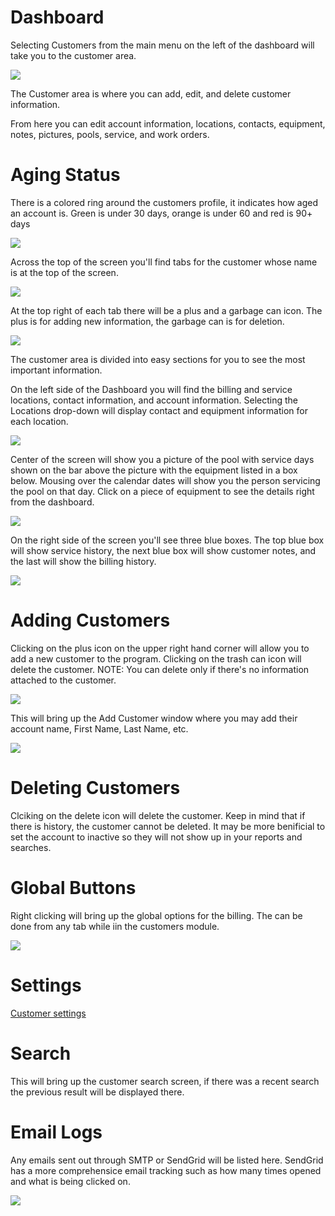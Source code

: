 # Dashboard

Selecting Customers from the main menu on the left of the dashboard will take you to the customer area.

![](https://cdn.realsgii2.dev/wise-software-docs/image_2.01230768.png)

The Customer area is where you can add, edit, and delete customer information.

From here you can edit account information, locations, contacts, equipment, notes, pictures, pools, service, and work orders.


# Aging Status

There is a colored ring around the customers profile, it indicates how aged an account is. Green is under 30 days, orange is under 60 and red is 90+ days

![](https://wiselibrary.blob.core.windows.net/docs/Windows/AgingStatus.png)

Across the top of the screen you'll find tabs for the customer whose name is at the top of the screen.

![](https://cdn.realsgii2.dev/wise-software-docs/image_3.ba293b94.png)

At the top right of each tab there will be a plus and a garbage can icon. The plus is for adding new information, the garbage can is for deletion.

![](https://cdn.realsgii2.dev/wise-software-docs/image_4.8bfc8c61.png)

The customer area is divided into easy sections for you to see the most important information.

On the left side of the Dashboard you will find the billing and service locations, contact information, and account information. Selecting the Locations drop-down will display contact and equipment information for each location.

![](https://cdn.realsgii2.dev/wise-software-docs/image_5.92528b0e.png)

Center of the screen will show you a picture of the pool with service days shown on the bar above the picture with the equipment listed in a box below. Mousing over the calendar dates will show you the person servicing the pool on that day. Click on a piece of equipment to see the details right from the dashboard.

![](https://cdn.realsgii2.dev/wise-software-docs/image_6.52d1bcfc.png)

On the right side of the screen you'll see three blue boxes. The top blue box will show service history, the next blue box will show customer notes, and the last will show the billing history.

![](https://cdn.realsgii2.dev/wise-software-docs/image_7.cf33080b.png)

# Adding Customers

Clicking on the plus icon on the upper right hand corner will allow you to add a new customer to the program. Clicking on the trash can icon will delete the customer. NOTE: You can delete only if there's no information attached to the customer.

![](https://cdn.realsgii2.dev/wise-software-docs/image_8.11cacf23.png)

This will bring up the Add Customer window where you may add their account name, First Name, Last Name, etc.

![](https://cdn.realsgii2.dev/wise-software-docs/image_9.bee68975.png)

# Deleting Customers

Clciking on the delete icon will delete the customer. Keep in mind that if there is history, the customer cannot be deleted. It may be more benificial to set the account to inactive so they will not show up in your reports and searches.

# Global Buttons

Right clicking will bring up the global options for the billing. The can be done from any tab while iin the customers module.

![](https://wiselibrary.blob.core.windows.net/docs/Windows/CustomerGlobalButtons.png)

# Settings
[Customer settings](https://docs.wisesoftwareinc.com/enterprise/customer/settings)

# Search
This will bring up the customer search screen, if there was a recent search the previous result will be displayed there.

# Email Logs
Any emails sent out through SMTP or SendGrid will be listed here. SendGrid has a more comprehensice email tracking such as how many times opened and what is being clicked on.

![](https://wiselibrary.blob.core.windows.net/docs/Windows/EmailLogs.png)

